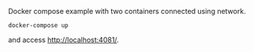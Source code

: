 Docker compose example with two containers connected using network.
```
docker-compose up
```
and access [http://localhost:4081/](http://localhost:4081/).

